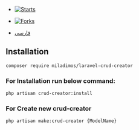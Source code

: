 - [![Starts](https://img.shields.io/github/stars/miladimos/laravel-crud-creator?style=flat&logo=github)](https://github.com/miladimos/laravel-crud-creator/forks)
- [![Forks](https://img.shields.io/github/forks/miladimos/laravel-crud-creator?style=flat&logo=github)](https://github.com/miladimos/laravel-crud-creator/stargazers)

- [فارسی](README.md)

## Installation

``composer require miladimos/laravel-crud-creator``


### For Installation run below command: 

``php artisan crud-creator:install``


### For Create new crud-creator 

``php artisan make:crud-creator {ModelName}``
